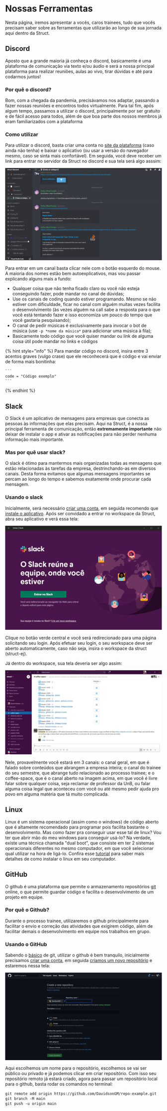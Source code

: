 # Nossas Ferramentas

Nesta página, iremos apresentar a vocês, caros trainees, tudo que vocês precisam saber sobre as ferramentas que utilizarão ao longo de sua jornada aqui dentro da Struct.

## Discord

Aposto que a grande maioria já conheça o discord, basicamente é uma plataforma de comunicação via texto e/ou áudio e será a nossa principal plataforma para realizar reuniões, aulas ao vivo, tirar dúvidas e até para codarmos juntos!

### Por quê o discord?

Bom, com a chegada da pandemia, precisávamos nos adaptar, passando a fazer nossas reuniões e encontros todos virtualmente. Para tal fim, após algum tempo, passamos a utilizar o discord, principalmente por ser gratuito e de fácil acesso para todos, além de que boa parte dos nossos membros já eram familiarizados com a plataforma

### Como utilizar

Para utilizar o discord, basta criar uma conta no [site da plataforma](https://discord.com/) (caso ainda não tenha) e baixar o aplicativo (ou usar a versão do navegador mesmo, caso se sinta mais confortável). Em seguida, você deve receber um link para entrar no servidor da Struct no discord e sua tela será algo asssim: 

![servidor da struct](../../imagens/discord.png)

Para entrar em um canal basta clicar nele com o botão esquerdo do mouse. A maioria dos nomes estão bem autoexplicativos, mas vou passar explicando alguns mais a fundo:

- Qualquer coisa que não tenha ficado claro ou você não esteja conseguindo fazer, pode mandar no canal de dúvidas;
- Use os canais de coding quando estiver programando. Mesmo se não estiver com dificuldade, ficar no canal com alguém muitas vezes facilita o desenvolvimento (às vezes alguém na call sabe a resposta para o que você está tentando fazer e isso economiza um pouco do tempo que você gastaria pesquisando);
- O canal de pedir músicas é exclusivamente para invocar o bot de música (use `-p *nome da música*` para adicionar uma música à fila);
- Basicamente todo código que você quiser mandar ou link de alguma coisa útil pode mandar no links e códigos

{% hint style="info" %}
Para mandar código no discord, insira entre 3 acentos graves (vulgo crase) que ele reconhecerá que é código e vai enviar de forma mais bonitinha:

```` 
```
code = "Código exemplo"
```
````
{% endhint %}

## Slack

O Slack é um aplicativo de mensagens para empresas que conecta as pessoas às informações que elas precisam. Aqui na Struct, é a nossa principal ferramenta de comunicação, então **extremamente importante** não deixar de instalar o app e ativar as notificações para não perder nenhuma informação mais importante.

### Mas por quê usar slack?

O slack é ótimo para mantermos mais organizadas todas as mensagens que estão relacionadas às tarefas da empresa, destrinchando-as em diversos canais. Desta forma evitamos que algumas mensagens importantes se percam ao longo do tempo e sabemos exatamente onde procurar cada mensagem.

### Usando o slack

Inicialmente, será necessário [criar uma conta](https://app.slack.com/ssb/get-started?ssb_vid=.e0xa6ly5iuia7euzkvar9s9ty&ssb_instance_id=dfc3cfac-fa9b-58d4-a24c-3daf75e1b4f5&v=4.18.0#/create), em seguida recomendo que [instale o aplicativo](https://slack.com/intl/pt-br/downloads/windows). Após ser convidado a entrar no workspace da Struct, abra seu aplicativo e verá essa tela:

![Slack welcome screen](../../imagens/slack-init.png)

Clique no botão verde central e você será redirecionado para uma página solicitando seu login. Após efetuar seu login, o seu workspace deve ser aberto automaticamente, caso não seja, insira o workspace da struct (struct-ej).

Já dentro do workspace, sua tela deveria ser algo assim:

![Slack](../../imagens/slack.png)

Nele, provavelmente você estará em 3 canais: o canal geral, em que é falado sobre conteúdos que abrangem a empresa inteira; o canal do trainee do seu semestre, que abrange tudo relacionado ao processo trainee; e o coffee-space, que é o canal aberto na imagem acima, em que você é livre falar sobre qualquer coisa, seja reclamar de professor da UnB, ou falar alguma coisa legal que aconteceu com você ou até mesmo pedir ajuda pro povo em alguma matéria que tá muito complicada.

## Linux

Linux é um sistema operacional (assim como o windows) de código aberto que é altamente recomendado para programar pois facilita bastante o desenvolvimento. Mas como fazer pra conseguir usar esse tal de linux? Vou ter que abrir mão do meu windows para conseguir usá-lo? Na verdade, existe uma técnica chamada "dual boot", que consiste em ter 2 sistemas operacionais diferentes no mesmo computador, em que você selecionar qual utilizar na hora de ligá-lo. Confira esse [tutorial](./guias-utilizados.md) para saber mais detalhes de como instalar o linux em seu computador.

## GitHub

O github é uma plataforma que permite o armazenamento repositórios [git](../../execucao/git/README.md) online, o que permite guardar código e facilita o desenvolvimento de um projeto em equipe.

### Por quê o Github?

Durante o processo trainee, utilizaremos o github principalmente para facilitar o envio e correção das atividades que exigirem código, além de facilitar demais o desenvolvimento em equipe nos trabalhos em grupo.

### Usando o GitHub

Sabendo o [básico](../../execucao/git/conceitos-basicos.md) de git, utilizar o github é bem tranquilo, inicialmente precisamos [criar uma conta](https://github.com/signup?ref_cta=Sign+up&ref_loc=header+logged+out&ref_page=%2F&source=header-home), em seguida [criamos um novo repositório](https://github.com/new) e estaremos nessa tela:

![Criando repositório](../../imagens/github-new-repo.png)

Aqui escolhemos um nome para o repositório, escolhemos se vai ser público ou privado e já podemos clicar em criar repositório. Com isso seu repositório remoto já estará criado, agora para passar um repositório local para o github, basta rodar os comandos no terminal:

```
git remote add origin https://github.com/DavidsonGM/repo-example.git
git branch -M main
git push -u origin main
```
